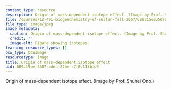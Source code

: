 ```yaml
---
content_type: resource
description: Origin of mass-dependent isotope effect. (Image by Prof. Shuhei Ono.)
file: /courses/12-491-biogeochemistry-of-sulfur-fall-2007/689c15ee3507bdec27bec7f0c11fbfd0_12-491f07.jpg
file_type: image/jpeg
image_metadata:
  caption: Origin of mass-dependent isotope effect. (Image by Prof. Shuhei Ono.)
  credit: ''
  image-alt: Figure showing isotopes.
learning_resource_types: []
ocw_type: OCWImage
resourcetype: Image
title: Origin of mass-dependent isotope effect
uid: 689c15ee-3507-bdec-27be-c7f0c11fbfd0
---
```

Origin of mass-dependent isotope effect. (Image by Prof. Shuhei Ono.)

